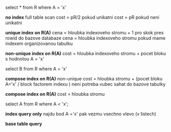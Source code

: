 select * from R where A = 'x'

**no index**
full table scan
cost = pR/2 pokud unikatni
cost = pR pokud neni unikatni

**unique index on R(A)**
cena = hloubka indexoveho stromu + 1 pro skok pres rowid do bazove databaze
cena = hloubka indexoveho stromu pokud mame indexem organizovanou tabulku

**non-unique index on R(A)**
cost = hloubka indexoveho stromu + pocet bloku s hodnotou A = 'x'

select B from R where A = 'x'

**compose index on R(A)** non-unique
cost = hloubka stromu + (pocet bloku A='x' / block factorem indexu )
neni potreba vubec sahat do bazove tabulky

**compose index on R(A)**
cost = hloubka stromu

select A from R where A < 'x';

**index query only**
najdu bod A ='x' pak vezmu vsechno vlevo (v listech)

**base table query**
